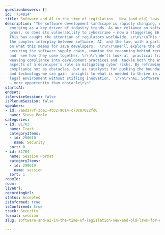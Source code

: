 ```yaml
---
questionAnswers: []
id: '754814'
title: Software and AI in the time of Legislation.  New (and old) laws for developers
description: "The software development landscape is rapidly changing, with legislation
  emerging as a key driver of industry trends. As our reliance on software and AI
  grows, so does its vulnerability to cybercrime – now a staggering $6 trillion problem.
  This has caught the attention of regulators worldwide. \r\n\r\nThis talk examines
  the complex interplay between software, AI, and the law, with a particular focus
  on what this means for Java developers.  \r\n\r\nWe'll explore the challenges of
  securing the software supply chain, examine the reasoning behind recent legislation
  and  see how they come together. \r\n\r\nWe'll look at  practical frameworks for
  weaving compliance into development practices and  tackle both the ethical and pragmatic
  aspects of a developer's role in mitigating cyber risks. By reframing security and
  compliance not as obstacles, but as catalysts for pushing the boundaries of productivity
  and technology we can gain  insights to what is needed to thrive in an evolving
  legal environment without stifling innovation.  \r\n\r\nAI, Software, and the Law
  – more opportunity than obstacle\r\n"
startsAt:
endsAt:
isServiceSession: false
isPlenumSession: false
speakers:
- id: 7a6d377f-3ce1-4b32-9014-c70c87022fd0
  name: Steve Poole
categories:
- id: 81703
  name: Track
  categoryItems:
  - id: 290610
    name: Security
  sort: 0
- id: 81704
  name: Session Format
  categoryItems:
  - id: 290619
    name: session
  sort: 1
roomId:
room:
liveUrl:
recordingUrl:
status: Accepted
isInformed: true
isConfirmed: true
track: Security
format: session
slug: software-and-ai-in-the-time-of-legislation-new-and-old-laws-for-developers

---
```

